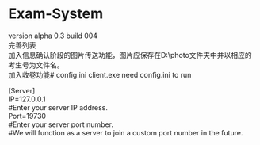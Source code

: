 ﻿# Exam-System
version alpha 0.3 
build 004<br />完善列表<br />加入信息确认阶段的图片传送功能，图片应保存在D:\photo文件夹中并以相应的考生号为文件名。<br />加入收卷功能# config.ini
client.exe need config.ini to run<br />
<p></p>
[Server]<br />
IP=127.0.0.1<br />#Enter your server IP address.<br />
Port=19730<br />#Enter your server port number.<br />#We will function as a server to join a custom port number in the future.

